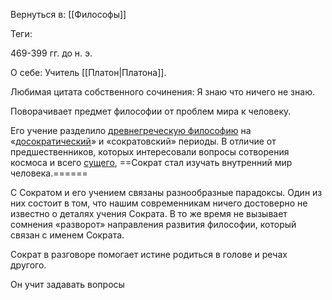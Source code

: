 Вернуться в: [[Философы]]

Теги: 

469-399 гг. до н. э.

О себе:
Учитель [[Платон|Платона]].

Любимая цитата собственного сочинения: Я знаю что ничего не знаю.

Поворачивает предмет философии от проблем мира к человеку.

Его учение разделило [древнегреческую философию](https://ru.wikipedia.org/wiki/%D0%94%D1%80%D0%B5%D0%B2%D0%BD%D0%B5%D0%B3%D1%80%D0%B5%D1%87%D0%B5%D1%81%D0%BA%D0%B0%D1%8F_%D1%84%D0%B8%D0%BB%D0%BE%D1%81%D0%BE%D1%84%D0%B8%D1%8F "Древнегреческая философия") на «[досократический](https://ru.wikipedia.org/wiki/%D0%94%D0%BE%D1%81%D0%BE%D0%BA%D1%80%D0%B0%D1%82%D0%B8%D0%BA%D0%B8 "Досократики")» и «сократовский» периоды. В отличие от предшественников, которых интересовали вопросы сотворения космоса и всего [сущего](https://ru.wikipedia.org/wiki/%D0%A1%D1%83%D1%89%D0%B5%D0%B5 "Сущее"), ==Сократ стал изучать внутренний мир человека.====== 

С Сократом и его учением связаны разнообразные парадоксы. Один из них состоит в том, что нашим современникам ничего достоверно не известно о деталях учения Сократа. В то же время не вызывает сомнения «разворот» направления развития философии, который связан с именем Сократа.

Сократ в разговоре помогает истине родиться в голове и речах другого.

Он учит задавать вопросы
